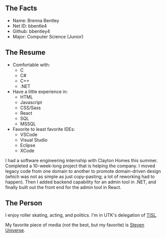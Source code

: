 ## The Facts
- Name: Brenna Bentley
- Net ID: bbentle4
- Github: bbentley4
- Major: Computer Science (Junior)

## The Resume
- Comfortable with:
  - C
  - C#
  - C++
  - .NET
- Have a little experience in:
  - HTML
  - Javascript
  - CSS/Sass
  - React
  - SQL
  - MSSQL
- Favorite to least favorite IDEs:
  - VSCode
  - Visual Studio
  - Eclipse
  - XCode

I had a software engineering internship with Clayton Homes this summer. Completed a 10-week-long project that is helping the company. I moved legacy code from one domain to another to promote domain-driven design (which was not as simple as just copy-pasting; a lot of reworking had to happen). Then I added backend capability for an admin tool in .NET, and finally built out the front end for the admin tool in React.

## The Person
I enjoy roller skating, acting, and politics. I'm in UTK's delegation of [TISL](https://www.tislonline.org).

My favorite piece of media (not the best, but my favorite) is [Steven Universe](https://steven-universe.fandom.com/wiki/Steven_Universe_Wiki).

